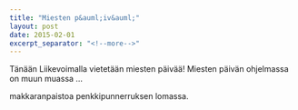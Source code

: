 ```yaml
---
title: "Miesten p&auml;iv&auml;"
layout: post
date: 2015-02-01
excerpt_separator: "<!--more-->"
---
```

T&auml;n&auml;&auml;n Liikevoimalla vietet&auml;&auml;n miesten p&auml;iv&auml;&auml;! Miesten p&auml;iv&auml;n ohjelmassa on muun muassa &hellip;
<!--more-->
makkaranpaistoa penkkipunnerruksen lomassa.
